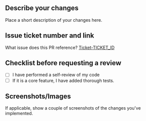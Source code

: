 ## Describe your changes
Place a short description of your changes here.

## Issue ticket number and link
What issue does this PR reference?
[Ticket-TICKET_ID](https://trello.com/c/TICKET_ID)

## Checklist before requesting a review
- [ ] I have performed a self-review of my code
- [ ] If it is a core feature, I have added thorough tests.

## Screenshots/Images
If applicable, show a couple of screenshots of the changes you've implemented.